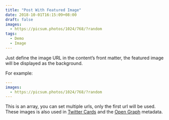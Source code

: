 ```yaml
---
title: "Post With Featured Image"
date: 2018-10-01T16:15:09+08:00
draft: false
images: 
  - https://picsum.photos/1024/768/?random
tags:
  - Demo
  - Image
---
```


Just define the image URL in the content’s front matter, the featured image will be displayed as the background.

For example:

```yaml
---
images:
  - https://picsum.photos/1024/768/?random
---
```

This is an array, you can set multiple urls, only the first url will be used. These images is also used in [Twitter Cards](https://developer.twitter.com/en/docs/tweets/optimize-with-cards/guides/getting-started.html) and the [Open Graph](http://ogp.me/) metadata.

